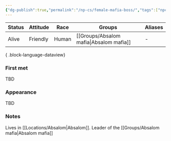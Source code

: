```yaml
---
{"dg-publish":true,"permalink":"/np-cs/female-mafia-boss/","tags":["npc"],"dgShowBacklinks":true,"dgShowLocalGraph":true,"noteIcon":"npc","created":"2024-01-02T17:41:47.065+01:00","updated":"2024-01-13T10:23:57.364+01:00"}
---
```


| Status | Attitude | Race  | Groups            | Aliases |
| ------ | -------- | ----- | ----------------- | ------- |
| Alive  | Friendly | Human | [[Groups/Absalom mafia\|Absalom mafia]] | \-      |

{ .block-language-dataview}
### First met
TBD
### Appearance
TBD
### Notes
Lives in [[Locations/Absalom\|Absalom]]. Leader of the [[Groups/Absalom mafia\|Absalom mafia]]